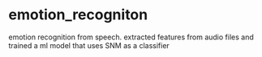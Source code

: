 # emotion_recogniton
emotion recognition from speech.
extracted features from audio files and trained a ml model that uses SNM as a classifier 
